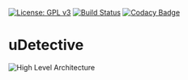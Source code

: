 [![License: GPL v3](https://img.shields.io/badge/License-GPL%20v3-blue.svg)](http://www.gnu.org/licenses/gpl-3.0)
[![Build Status](https://travis-ci.org/armenak/uDetective.svg?branch=master)](https://travis-ci.org/armenak/uDetective)
[![Codacy Badge](https://api.codacy.com/project/badge/Grade/c54c8bbf4a864e0bb8ecc13d7c58a8ae)](https://www.codacy.com/app/agstrider/uDetective?utm_source=github.com&amp;utm_medium=referral&amp;utm_content=armenak/uDetective&amp;utm_campaign=Badge_Grade)

# uDetective
![High Level Architecture]( uDetective/docs/uDetective_High_Level_Architectural_Diagram.png )
